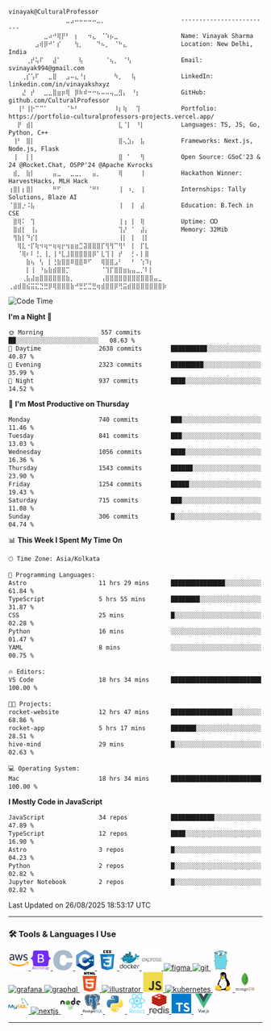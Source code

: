```
                                                vinayak@CulturalProfessor 
⠀⠀⠀⠀⠀⠀⠀⠀⠀⠀⠀⠀⠀⣀⣠⠤⠤⠤⠤⠤⣀⡀⠀⠀⠀⠀⠀⠀⠀⠀⠀⠀⠀⠀⠀⠀    ------------------------- 
⠀⠀⠀⠀⠀⠀⠀⠀⣀⠴⠚⢿⡟⠃⠀⡆⠀⠀⠲⣄⠀⠈⠱⡦⣀⠀⠀⠀⠀⠀⠀⠀⠀⠀⠀⠀    Name: Vinayak Sharma
⠀⠀⠀⠀⠀⠀⣠⢾⡿⠚⠁⡎⠀⠀⠀⢳⡀⠀⠀⠀⠙⠦⡀⠀⠈⠓⣄⠀⠀⠀⠀⠀⠀⠀⠀⠀    Location: New Delhi, India
⠀⠀⠀⠀⢀⡞⢥⠏⠀⠀⣼⠁⠀⠀⠀⠀⢧⠀⠀⠀⠀⠀⠈⢦⡀⠀⠈⢣⠀⠀⠀⠀⠀⠀⠀⠀    Email: svinayak994@gmail.com
⠀⠀⠀⢀⡎⢡⠏⠀⠀⣀⣿⠀⠀⣠⠤⣄⠘⡆⠀⠀⠀⠀⠀⠀⠳⡀⠀⠀⢧⠀⠀⠀⠀⠀⠀⠀    LinkedIn: linkedin.com/in/vinayakshxyz
⠀⠀⠀⣜⠀⡞⠀⠀⣀⣀⣿⣶⡶⢿⠀⡿⠷⠾⠒⠒⠦⠤⠤⢤⣀⣻⡄⠀⠘⡆⠀⠀⠀⠀⠀⠀    GitHub: github.com/CulturalProfessor
⠀⠀⢸⠃⢸⡗⠉⠉⠁⠀⠀⠀⠀⠈⠓⠃⠀⠀⠀⠀⠀⠀⠀⠀⠸⡆⢷⠀⠀⢹⠀⠀⠀⠀⠀⠀    Portfolio: https://portfolio-culturalprofessors-projects.vercel.app/
⠀⠀⡟⠀⣾⡇⠀⠀⠀⠀⠀⠀⠀⠀⠀⠀⠀⠀⠀⠀⠀⠀⠀⠀⠀⣇⠈⡇⠀⠘⡇⠀⠀⠀⠀⠀    Languages: TS, JS, Go, Python, C++
⠀⢸⠃⠀⣿⡇⠀⠀⠀⠀⠀⠀⠀⠀⠀⠀⠀⠀⠀⠀⠀⠀⠀⠀⠀⣿⢄⣱⡄⠀⣧⠀⠀⠀⠀⠀    Frameworks: Next.js, Node.js, Flask
⠀⢸⠀⠀⡇⡇⠀⠀⠀⠀⠀⠀⠀⠀⠀⠀⠀⠀⠀⠀⠀⠀⠀⠀⠀⣿⠀⠁⠀⠀⢻⠀⠀⠀⠀⠀    Open Source: GSoC'23 & 24 @Rocket.Chat, OSPP'24 @Apache Kvrocks
⠀⣾⡀⠀⣷⡇⠀⠀⠀⠀⣤⣀⠀⠀⣀⣀⡀⠀⠀⣤⡀⠀⠀⠀⠀⢿⠀⠀⠀⠀⢸⠀⠀⠀⠀⠀    Hackathon Winner: HarvestHacks, MLH Hack
⢰⣿⡇⡆⣿⡇⠀⠀⠀⠀⠛⠋⠀⠀⠀⠀⠀⠀⠈⠛⠃⠀⠀⠀⠀⢸⠀⠰⡀⠀⢸⠀⠀⠀⠀⠀    Internships: Tally Solutions, Blaze AI
⠈⣿⣿⡐⠨⣧⠀⠀⠀⠀⠀⠀⠀⠀⠀⠀⠀⠀⠀⠀⠀⠀⠀⠀⠀⢸⠀⠀⡇⠀⣼⠀⠀⠀⠀⠀    Education: B.Tech in CSE
⠀⣿⢿⠅⠀⢹⠀⠀⠀⠀⠀⠀⠀⠀⠀⠀⠀⠀⠀⠀⠀⠀⠀⠀⠀⢸⢰⠀⡇⠀⢿⠀⠀⠀⠀⠀    Uptime: Ꝏ
⠀⣿⣾⡇⠀⢸⡄⠀⠀⠀⠀⠀⠀⠀⠀⠀⠀⠀⠀⠀⠀⠀⠀⠀⠀⢹⡜⠀⠁⠀⣼⡄⠀⠀⠀⠀    Memory: 32Mib
⠀⢻⣷⡇⠙⡎⡇⠀⠀⠀⠀⠀⠀⠀⠀⠀⠀⠀⠀⠀⠀⠀⠀⠀⠀⢸⡇⠀⡇⠀⢸⡇⠀⠀⠀⠀ 
⠀⠀⢿⣇⠐⡏⢷⠲⢶⠒⢶⢶⡖⢲⣶⣶⣉⣽⣿⣿⣿⡏⢻⢻⠉⢻⠃⠀⡇⠀⡏⣇⠀⠀⠀⠀    
⠀⠀⠈⢿⠆⠇⢘⡀⢸⡀⢸⠘⣇⣸⣿⣿⣿⣿⣿⡿⠁⣇⢹⢸⠀⡞⠀⠀⡃⠄⡇⣿⠀⠀⠀⠀
⠀⠀⠀⠀⣷⢦⠀⢣⠀⡇⢘⣷⣿⣿⠿⣿⣿⠿⠋⠀⠀⢿⣿⣿⣠⠃⠀⠀⠃⠀⢱⠹⡆⠀⠀⠀                             
⠀⠀⠀⠀⡇⢸⠀⠘⣦⣷⣾⣿⣿⡉⠀⠀⠀⠀⠀⠀⠀⠈⢹⡏⣿⣿⣶⣦⣤⣀⡈⠇⡇⠀⠀⠀                             
⠀⠀⠀⢀⣧⣼⣶⣿⣿⣿⣿⣿⣿⣷⡀⠀⠀⠀⠀⠀⠀⢠⣿⣿⣿⣿⣿⣿⣿⣿⣿⣿⣿⣤⣀⠀
⢀⣴⣾⣿⣮⣭⣍⣙⣛⡿⢿⣿⣿⣿⣷⠚⣛⣋⣉⣛⢶⣾⣿⣿⡿⢛⣭⣾⣿⣿⣿⣿⣿⣿⣿⡷ 
```


<!--START_SECTION:waka-->
![Code Time](http://img.shields.io/badge/Code%20Time-1%2C472%20hrs%2051%20mins-blue)

**I'm a Night 🦉** 

```text
🌞 Morning                557 commits         ██░░░░░░░░░░░░░░░░░░░░░░░   08.63 % 
🌆 Daytime                2638 commits        ██████████░░░░░░░░░░░░░░░   40.87 % 
🌃 Evening                2323 commits        █████████░░░░░░░░░░░░░░░░   35.99 % 
🌙 Night                  937 commits         ████░░░░░░░░░░░░░░░░░░░░░   14.52 % 
```
📅 **I'm Most Productive on Thursday** 

```text
Monday                   740 commits         ███░░░░░░░░░░░░░░░░░░░░░░   11.46 % 
Tuesday                  841 commits         ███░░░░░░░░░░░░░░░░░░░░░░   13.03 % 
Wednesday                1056 commits        ████░░░░░░░░░░░░░░░░░░░░░   16.36 % 
Thursday                 1543 commits        ██████░░░░░░░░░░░░░░░░░░░   23.90 % 
Friday                   1254 commits        █████░░░░░░░░░░░░░░░░░░░░   19.43 % 
Saturday                 715 commits         ███░░░░░░░░░░░░░░░░░░░░░░   11.08 % 
Sunday                   306 commits         █░░░░░░░░░░░░░░░░░░░░░░░░   04.74 % 
```


📊 **This Week I Spent My Time On** 

```text
🕑︎ Time Zone: Asia/Kolkata

💬 Programming Languages: 
Astro                    11 hrs 29 mins      ███████████████░░░░░░░░░░   61.84 % 
TypeScript               5 hrs 55 mins       ████████░░░░░░░░░░░░░░░░░   31.87 % 
CSS                      25 mins             █░░░░░░░░░░░░░░░░░░░░░░░░   02.28 % 
Python                   16 mins             ░░░░░░░░░░░░░░░░░░░░░░░░░   01.47 % 
YAML                     8 mins              ░░░░░░░░░░░░░░░░░░░░░░░░░   00.75 % 

🔥 Editors: 
VS Code                  18 hrs 34 mins      █████████████████████████   100.00 % 

🐱‍💻 Projects: 
rocket-website           12 hrs 47 mins      █████████████████░░░░░░░░   68.86 % 
rocket-app               5 hrs 17 mins       ███████░░░░░░░░░░░░░░░░░░   28.51 % 
hive-mind                29 mins             █░░░░░░░░░░░░░░░░░░░░░░░░   02.63 % 

💻 Operating System: 
Mac                      18 hrs 34 mins      █████████████████████████   100.00 % 
```

**I Mostly Code in JavaScript** 

```text
JavaScript               34 repos            ████████████░░░░░░░░░░░░░   47.89 % 
TypeScript               12 repos            ████░░░░░░░░░░░░░░░░░░░░░   16.90 % 
Astro                    3 repos             █░░░░░░░░░░░░░░░░░░░░░░░░   04.23 % 
Python                   2 repos             █░░░░░░░░░░░░░░░░░░░░░░░░   02.82 % 
Jupyter Notebook         2 repos             █░░░░░░░░░░░░░░░░░░░░░░░░   02.82 % 
```




 Last Updated on 26/08/2025 18:53:17 UTC
<!--END_SECTION:waka-->

---

### 🛠️ Tools & Languages I Use
<p align="left"> <a href="https://aws.amazon.com" target="_blank" rel="noreferrer"> <img src="https://raw.githubusercontent.com/devicons/devicon/master/icons/amazonwebservices/amazonwebservices-original-wordmark.svg" alt="aws" width="40" height="40"/> </a> <a href="https://getbootstrap.com" target="_blank" rel="noreferrer"> <img src="https://raw.githubusercontent.com/devicons/devicon/master/icons/bootstrap/bootstrap-plain-wordmark.svg" alt="bootstrap" width="40" height="40"/> </a> <a href="https://www.cprogramming.com/" target="_blank" rel="noreferrer"> <img src="https://raw.githubusercontent.com/devicons/devicon/master/icons/c/c-original.svg" alt="c" width="40" height="40"/> </a> <a href="https://www.w3schools.com/cpp/" target="_blank" rel="noreferrer"> <img src="https://raw.githubusercontent.com/devicons/devicon/master/icons/cplusplus/cplusplus-original.svg" alt="cplusplus" width="40" height="40"/> </a> <a href="https://www.w3schools.com/css/" target="_blank" rel="noreferrer"> <img src="https://raw.githubusercontent.com/devicons/devicon/master/icons/css3/css3-original-wordmark.svg" alt="css3" width="40" height="40"/> </a> <a href="https://www.docker.com/" target="_blank" rel="noreferrer"> <img src="https://raw.githubusercontent.com/devicons/devicon/master/icons/docker/docker-original-wordmark.svg" alt="docker" width="40" height="40"/> </a> <a href="https://expressjs.com" target="_blank" rel="noreferrer"> <img src="https://raw.githubusercontent.com/devicons/devicon/master/icons/express/express-original-wordmark.svg" alt="express" width="40" height="40"/> </a> <a href="https://www.figma.com/" target="_blank" rel="noreferrer"> <img src="https://www.vectorlogo.zone/logos/figma/figma-icon.svg" alt="figma" width="40" height="40"/> </a> <a href="https://git-scm.com/" target="_blank" rel="noreferrer"> <img src="https://www.vectorlogo.zone/logos/git-scm/git-scm-icon.svg" alt="git" width="40" height="40"/> </a> <a href="https://golang.org" target="_blank" rel="noreferrer"> <img src="https://raw.githubusercontent.com/devicons/devicon/master/icons/go/go-original.svg" alt="go" width="40" height="40"/> </a> <a href="https://grafana.com" target="_blank" rel="noreferrer"> <img src="https://www.vectorlogo.zone/logos/grafana/grafana-icon.svg" alt="grafana" width="40" height="40"/> </a> <a href="https://graphql.org" target="_blank" rel="noreferrer"> <img src="https://www.vectorlogo.zone/logos/graphql/graphql-icon.svg" alt="graphql" width="40" height="40"/> </a> <a href="https://www.w3.org/html/" target="_blank" rel="noreferrer"> <img src="https://raw.githubusercontent.com/devicons/devicon/master/icons/html5/html5-original-wordmark.svg" alt="html5" width="40" height="40"/> </a> <a href="https://www.adobe.com/in/products/illustrator.html" target="_blank" rel="noreferrer"> <img src="https://www.vectorlogo.zone/logos/adobe_illustrator/adobe_illustrator-icon.svg" alt="illustrator" width="40" height="40"/> </a> <a href="https://developer.mozilla.org/en-US/docs/Web/JavaScript" target="_blank" rel="noreferrer"> <img src="https://raw.githubusercontent.com/devicons/devicon/master/icons/javascript/javascript-original.svg" alt="javascript" width="40" height="40"/> </a> <a href="https://kubernetes.io" target="_blank" rel="noreferrer"> <img src="https://www.vectorlogo.zone/logos/kubernetes/kubernetes-icon.svg" alt="kubernetes" width="40" height="40"/> </a> <a href="https://www.linux.org/" target="_blank" rel="noreferrer"> <img src="https://raw.githubusercontent.com/devicons/devicon/master/icons/linux/linux-original.svg" alt="linux" width="40" height="40"/> </a> <a href="https://www.mongodb.com/" target="_blank" rel="noreferrer"> <img src="https://raw.githubusercontent.com/devicons/devicon/master/icons/mongodb/mongodb-original-wordmark.svg" alt="mongodb" width="40" height="40"/> </a> <a href="https://www.mysql.com/" target="_blank" rel="noreferrer"> <img src="https://raw.githubusercontent.com/devicons/devicon/master/icons/mysql/mysql-original-wordmark.svg" alt="mysql" width="40" height="40"/> </a> <a href="https://nextjs.org/" target="_blank" rel="noreferrer"> <img src="https://cdn.worldvectorlogo.com/logos/nextjs-2.svg" alt="nextjs" width="40" height="40"/> </a> <a href="https://nodejs.org" target="_blank" rel="noreferrer"> <img src="https://raw.githubusercontent.com/devicons/devicon/master/icons/nodejs/nodejs-original-wordmark.svg" alt="nodejs" width="40" height="40"/> </a> <a href="https://www.postgresql.org" target="_blank" rel="noreferrer"> <img src="https://raw.githubusercontent.com/devicons/devicon/master/icons/postgresql/postgresql-original-wordmark.svg" alt="postgresql" width="40" height="40"/> </a> <a href="https://www.python.org" target="_blank" rel="noreferrer"> <img src="https://raw.githubusercontent.com/devicons/devicon/master/icons/python/python-original.svg" alt="python" width="40" height="40"/> </a> <a href="https://reactjs.org/" target="_blank" rel="noreferrer"> <img src="https://raw.githubusercontent.com/devicons/devicon/master/icons/react/react-original-wordmark.svg" alt="react" width="40" height="40"/> </a> <a href="https://redis.io" target="_blank" rel="noreferrer"> <img src="https://raw.githubusercontent.com/devicons/devicon/master/icons/redis/redis-original-wordmark.svg" alt="redis" width="40" height="40"/> </a> <a href="https://www.typescriptlang.org/" target="_blank" rel="noreferrer"> <img src="https://raw.githubusercontent.com/devicons/devicon/master/icons/typescript/typescript-original.svg" alt="typescript" width="40" height="40"/> </a> <a href="https://vuejs.org/" target="_blank" rel="noreferrer"> <img src="https://raw.githubusercontent.com/devicons/devicon/master/icons/vuejs/vuejs-original-wordmark.svg" alt="vuejs" width="40" height="40"/> </a> </p>

---
